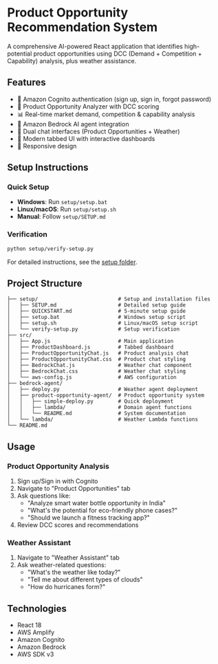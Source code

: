 # Product Opportunity Recommendation System

A comprehensive AI-powered React application that identifies high-potential product opportunities using DCC (Demand + Competition + Capability) analysis, plus weather assistance.

## Features
- 🔐 Amazon Cognito authentication (sign up, sign in, forgot password)
- 🎯 Product Opportunity Analyzer with DCC scoring
- 📊 Real-time market demand, competition & capability analysis
- 🤖 Amazon Bedrock AI agent integration
- 💬 Dual chat interfaces (Product Opportunities + Weather)
- 🎨 Modern tabbed UI with interactive dashboards
- 📱 Responsive design

## Setup Instructions

### Quick Setup
- **Windows**: Run `setup/setup.bat`
- **Linux/macOS**: Run `setup/setup.sh`
- **Manual**: Follow `setup/SETUP.md`

### Verification
```bash
python setup/verify-setup.py
```

For detailed instructions, see the [setup folder](setup/).

## Project Structure
```
├── setup/                          # Setup and installation files
│   ├── SETUP.md                    # Detailed setup guide
│   ├── QUICKSTART.md               # 5-minute setup guide
│   ├── setup.bat                   # Windows setup script
│   ├── setup.sh                    # Linux/macOS setup script
│   └── verify-setup.py             # Setup verification
├── src/
│   ├── App.js                      # Main application
│   ├── ProductDashboard.js         # Tabbed dashboard
│   ├── ProductOpportunityChat.js   # Product analysis chat
│   ├── ProductOpportunityChat.css  # Product chat styling
│   ├── BedrockChat.js              # Weather chat component
│   ├── BedrockChat.css             # Weather chat styling
│   └── aws-config.js               # AWS configuration
├── bedrock-agent/
│   ├── deploy.py                   # Weather agent deployment
│   ├── product-opportunity-agent/  # Product opportunity system
│   │   ├── simple-deploy.py        # Quick deployment
│   │   ├── lambda/                 # Domain agent functions
│   │   └── README.md               # System documentation
│   └── lambda/                     # Weather Lambda functions
└── README.md
```

## Usage

### Product Opportunity Analysis
1. Sign up/Sign in with Cognito
2. Navigate to "Product Opportunities" tab
3. Ask questions like:
   - "Analyze smart water bottle opportunity in India"
   - "What's the potential for eco-friendly phone cases?"
   - "Should we launch a fitness tracking app?"
4. Review DCC scores and recommendations

### Weather Assistant
1. Navigate to "Weather Assistant" tab
2. Ask weather-related questions:
   - "What's the weather like today?"
   - "Tell me about different types of clouds"
   - "How do hurricanes form?"

## Technologies
- React 18
- AWS Amplify
- Amazon Cognito
- Amazon Bedrock
- AWS SDK v3